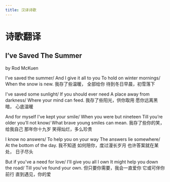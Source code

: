 ```yaml
---
title: 汉译诗歌
---
```


# 诗歌翻译

## I’ve Saved The Summer 

by Rod McKuen 

I’ve saved the summer/ And I give it all to you
To hold on winter mornings/ When the snow is new.
我存了些温暖， 全部给你
待到冬日早晨，初雪落下

I've saved some sunlight/ If you should ever need
A place away from darkness/ Where your mind can feed.
我存了些阳光，供你取用
愿你远离黑暗， 心底温暖

And for myself I've kept your smile/ When you were but nineteen
Till you’re older you’ll not know/ What brave young smiles can mean.
我存了些你的笑，给我自己
那年你十九岁
笑得灿烂，多么珍贵

I know no answers/ To help you on your way
The answers lie somewhere/ At the bottom of the day.
我不知道
如何陪你，度过漫长岁月
也许答案就在某处， 日子尽头


But if you've a need for love/ I'll give you all I own
It might help you down the road/ Till you've found your own.
但只要你需要，我会一直爱你
它或可伴你前行
直到遇见，你的爱











